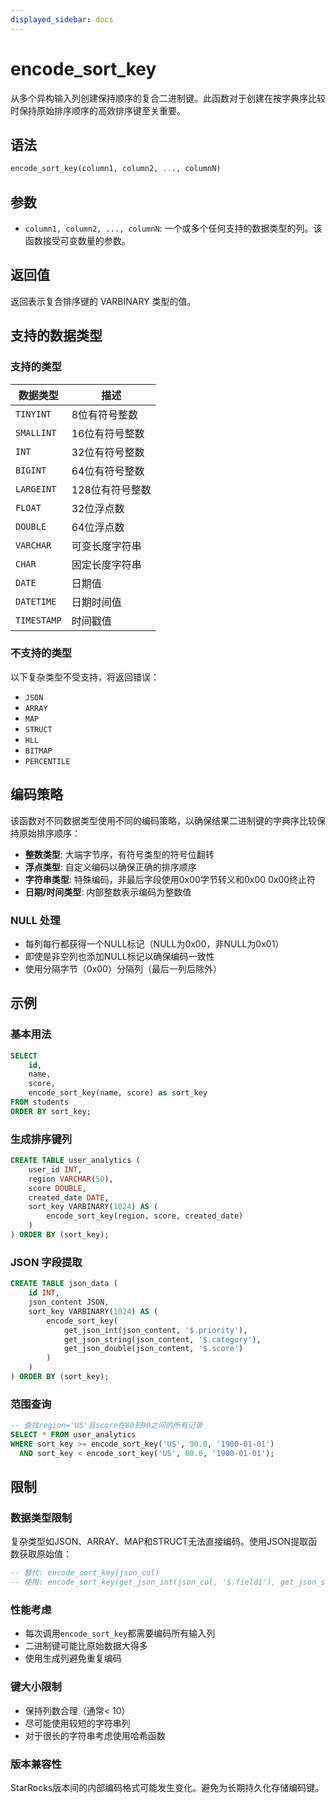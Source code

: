 ```yaml
---
displayed_sidebar: docs
---
```


# encode_sort_key

从多个异构输入列创建保持顺序的复合二进制键。此函数对于创建在按字典序比较时保持原始排序顺序的高效排序键至关重要。

## 语法

```SQL
encode_sort_key(column1, column2, ..., columnN)
```

## 参数

- `column1, column2, ..., columnN`: 一个或多个任何支持的数据类型的列。该函数接受可变数量的参数。

## 返回值

返回表示复合排序键的 VARBINARY 类型的值。

## 支持的数据类型

### 支持的类型

| 数据类型 | 描述 |
|----------|------|
| `TINYINT` | 8位有符号整数 |
| `SMALLINT` | 16位有符号整数 |
| `INT` | 32位有符号整数 |
| `BIGINT` | 64位有符号整数 |
| `LARGEINT` | 128位有符号整数 |
| `FLOAT` | 32位浮点数 |
| `DOUBLE` | 64位浮点数 |
| `VARCHAR` | 可变长度字符串 |
| `CHAR` | 固定长度字符串 |
| `DATE` | 日期值 |
| `DATETIME` | 日期时间值 |
| `TIMESTAMP` | 时间戳值 |

### 不支持的类型

以下复杂类型不受支持，将返回错误：

- `JSON`
- `ARRAY`
- `MAP`
- `STRUCT`
- `HLL`
- `BITMAP`
- `PERCENTILE`

## 编码策略

该函数对不同数据类型使用不同的编码策略，以确保结果二进制键的字典序比较保持原始排序顺序：

- **整数类型**: 大端字节序，有符号类型的符号位翻转
- **浮点类型**: 自定义编码以确保正确的排序顺序
- **字符串类型**: 特殊编码，非最后字段使用0x00字节转义和0x00 0x00终止符
- **日期/时间类型**: 内部整数表示编码为整数值

### NULL 处理

- 每列每行都获得一个NULL标记（NULL为0x00，非NULL为0x01）
- 即使是非空列也添加NULL标记以确保编码一致性
- 使用分隔字节（0x00）分隔列（最后一列后除外）

## 示例

### 基本用法

```sql
SELECT 
    id,
    name,
    score,
    encode_sort_key(name, score) as sort_key
FROM students
ORDER BY sort_key;
```

### 生成排序键列

```sql
CREATE TABLE user_analytics (
    user_id INT,
    region VARCHAR(50),
    score DOUBLE,
    created_date DATE,
    sort_key VARBINARY(1024) AS (
        encode_sort_key(region, score, created_date)
    )
) ORDER BY (sort_key);
```

### JSON 字段提取

```sql
CREATE TABLE json_data (
    id INT,
    json_content JSON,
    sort_key VARBINARY(1024) AS (
        encode_sort_key(
            get_json_int(json_content, '$.priority'),
            get_json_string(json_content, '$.category'),
            get_json_double(json_content, '$.score')
        )
    )
) ORDER BY (sort_key);
```

### 范围查询

```sql
-- 查找region='US'且score在80到90之间的所有记录
SELECT * FROM user_analytics
WHERE sort_key >= encode_sort_key('US', 90.0, '1900-01-01')
  AND sort_key < encode_sort_key('US', 80.0, '1900-01-01');
```

## 限制

### 数据类型限制

复杂类型如JSON、ARRAY、MAP和STRUCT无法直接编码。使用JSON提取函数获取原始值：

```sql
-- 替代: encode_sort_key(json_col)
-- 使用: encode_sort_key(get_json_int(json_col, '$.field1'), get_json_string(json_col, '$.field2'))
```

### 性能考虑

- 每次调用`encode_sort_key`都需要编码所有输入列
- 二进制键可能比原始数据大得多
- 使用生成列避免重复编码

### 键大小限制

- 保持列数合理（通常< 10）
- 尽可能使用较短的字符串列
- 对于很长的字符串考虑使用哈希函数

### 版本兼容性

StarRocks版本间的内部编码格式可能发生变化。避免为长期持久化存储编码键。
